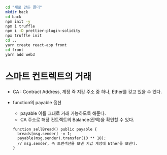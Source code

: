 ```bash
cd "새로 만든 폴더"
mkdir back
cd back
npm init -y
npm i truffle
npm i -D prettier-plugin-solidity
npx truffle init
cd ..
yarn create react-app front
cd front
yarn add web3
```

# 스마트 컨트렉트의 거래

- CA : Contract Address, 계정 즉 지갑 주소 중 하나, Ether를 갖고 있을 수 있다.

- function의 payable 옵션
  - payable 이름 그대로 거래 가능하도록 해준다.
  - CA 주소로 해당 컨트렉트의 Balance(잔액)을 확인할 수 있다.
  ```solidity
  function sellBread() public payable {
    breads[msg.sender] -= 1;
    payable(msg.sender).transfer(10 ** 18);
    // msg.sender, 즉 트랜잭션을 보낸 지갑 계정에 Ether를 보낸다.
  }
  ```

